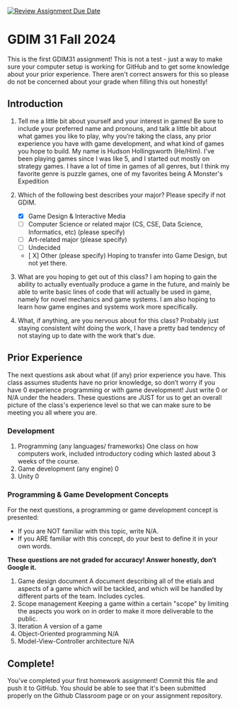 [![Review Assignment Due Date](https://classroom.github.com/assets/deadline-readme-button-22041afd0340ce965d47ae6ef1cefeee28c7c493a6346c4f15d667ab976d596c.svg)](https://classroom.github.com/a/POQdLnh2)
# GDIM 31 Fall 2024

This is the first GDIM31 assignment! This is not a test - just a way to make sure your computer setup is working for GitHub and to get some knowledge about your prior experience. There aren't correct answers for this so please do not be concerned about your grade when filling this out honestly!

## Introduction

1. Tell me a little bit about yourself and your interest in games! Be sure to include your preferred name and pronouns, and talk a little bit about what games you like to play, why you’re taking the class, any prior experience you have with game development, and what kind of games you hope to build.
My name is Hudson Hollingsworth (He/Him). I've been playing games since I was like 5, and I started out mostly on strategy games. I have a lot of time in games of all genres, but I think my favorite genre is puzzle games, one of my favorites being A Monster's Expedition 
2. Which of the following best describes your major? Please specify if not GDIM.  

    - [x] Game Design & Interactive Media
    - [ ] Computer Science or related major (CS, CSE, Data Science, Informatics, etc) (please specify)
    - [ ] Art-related major (please specify)
    - [ ] Undecided
    - [ X] Other (please specify)
Hoping to transfer into Game Design, but not yet there.
3. What are you hoping to get out of this class?
  I am hoping to gain the ability to actually eventually produce a game in the future, and mainly be able to write basic lines of code that will actually be used in game, namely for novel mechanics and game systems. I am also hoping to learn how game engines and systems work more specifically.
5. What, if anything, are you nervous about for this class?
  Probably just staying consistent wiht doing the work, I have a pretty bad tendency of not staying up to date with the work that's due.
## Prior Experience

The next questions ask about what (if any) prior experience you have. This class assumes students have no prior knowledge, so don’t worry if you have 0 experience programming or with game development! Just write 0 or N/A under the headers. These questions are JUST for us to get an overall picture of the class's experience level so that we can make sure to be meeting you all where you are.

### Development

1. Programming (any languages/ frameworks)
One class on how computers work, included introductory coding which lasted about 3 weeks of the course.
2. Game development (any engine)
0
3. Unity
0
### Programming & Game Development Concepts

For the next questions, a programming or game development concept is presented:

 - If you are NOT familiar with this topic, write N/A.
 - If you ARE familiar with this concept, do your best to define it in your own words.

**These questions are not graded for accuracy! Answer honestly, don’t Google it.**

1. Game design document
A document describing all of the etials and aspects of a game which will be tackled, and which will be handled by different parts of the team. Includes cycles.
3. Scope management
Keeping a game within a certain "scope" by limiting the aspects you work on in order to make it more deliverable to the public.
4. Iteration
   A version of a game
5. Object-Oriented programming
N/A
6. Model-View-Controller architecture
N/A
## Complete!

You've completed your first homework assignment! Commit this file and push it to GitHub. You should be able to see that it's been submitted properly on the Github Classroom page or on your assignment repository.
